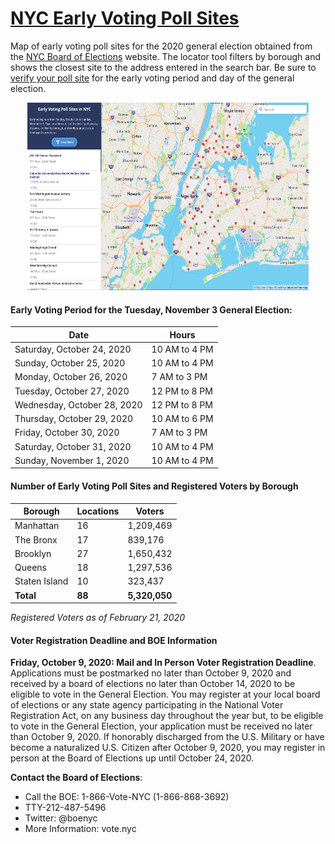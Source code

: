 # [NYC Early Voting Poll Sites](https://jessica-mendieta.github.io/nyc-early-voting-poll-sites)

Map of early voting poll sites for the 2020 general election obtained from the [NYC Board of Elections](https://vote.nyc/page/early-voting-information) website. The locator tool filters by borough and shows the closest site to the address entered in the search bar. Be sure to [verify your poll site](https://findmypollsite.vote.nyc/) for the early voting period and day of the general election.

<p align="center">
  <img src="earlyvoting-pollsites.JPG" width="450" height="300">
</p>


#### Early Voting Period for the Tuesday, November 3 General Election:

Date | Hours
-------- | --------
Saturday, October 24, 2020 | 10 AM to 4 PM
Sunday, October 25, 2020 | 10 AM to 4 PM
Monday, October 26, 2020 | 7 AM to 3 PM
Tuesday, October 27, 2020 |  12 PM to 8 PM
Wednesday, October 28, 2020 | 12 PM to 8 PM
Thursday, October 29, 2020 | 10 AM to 6 PM
Friday, October 30, 2020 | 7 AM to 3 PM
Saturday, October 31, 2020 | 10 AM to 4 PM
Sunday, November 1, 2020 | 10 AM to 4 PM


#### Number of Early Voting Poll Sites and Registered Voters by Borough

Borough	| Locations	| Voters
--------| ----------| -------
Manhattan | 16 | 1,209,469
The Bronx | 17 | 839,176
Brooklyn | 27 | 1,650,432
Queens | 18 | 1,297,536
Staten Island | 10 | 323,437
**Total** | **88** | **5,320,050** 

*Registered Voters as of February 21, 2020*

#### Voter Registration Deadline and BOE Information

**Friday, October 9, 2020: Mail and In Person Voter Registration Deadline**. Applications must be postmarked no later than October 9, 2020 and received by a board of elections no later than October 14, 2020 to be eligible to vote in the General Election. You may register at your local board of elections or any state agency participating in the National Voter Registration Act, on any business day throughout the year but, to be eligible to vote in the General Election, your application must be received no later than October 9, 2020. If honorably discharged from the U.S. Military or have become a naturalized U.S. Citizen after October 9, 2020, you may register in person at the Board of Elections up until October 24, 2020.

**Contact the Board of Elections**: 
* Call the BOE: 1-866-Vote-NYC (1-866-868-3692)
* TTY-212-487-5496
* Twitter: @boenyc
* More Information: vote.nyc
